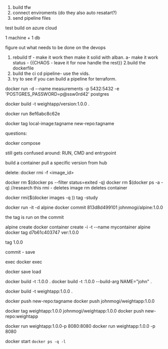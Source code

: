 1. build tfw
2. connect enviroments (do they also auto resatart?)
3. send pipeline files


test build on azure cloud

1 machine + 1 db

figure out what needs to be done on the devops




1. rebuild tf - make it work then make it solid with alban.
   a- make it work status - {{CHAOS - leave it for now handle the rest}}
   2.build the dockerfile
2. build the ci cd pipeline- use the vids.
3. try to see if you can build a pipeline for terraform.


docker run -d --name measurements -p 5432:5432 -e 'POSTGRES_PASSWORD=p@ssw0rd42' postgres

docker build -t weightapp/version:1.0.0 .

docker run 8ef6abc8c62e

docker tag local-image:tagname new-repo:tagname


questions:

docker compose

still gets confused around:
RUN, CMD and entrypoint




build a container
pull a specific version from hub

delete: docker rmi -f <image_id>

docker rm $(docker ps --filter status=exited -q)
docker rm $(docker ps -a -q) //research this
rmi - deletes image
rm deletes container

docker rmi($(docker images -q ))
tag -study
<!-- docker tag SOURCE_IMAGE[:TAG] TARGET_IMAGE[:TAG] -->

docker run -it -d alpine
docker commit 813d8d499101 johnmogi/alpine:1.0.0

the tag is run on the commit

alpine
create 
docker container create -i -t --name mycontainer alpine
docker tag d7b61c403747 ver:1.0.0


tag 1.0.0

commit - save

exec
docker exec <container-id> <tool>

docker save
load

docker build -t <name>:1.0.0 .
docker build -t <name>:1.0.0 --build-arg NAME="john" .

docker build -t weightapp:1.0.0 .

docker push new-repo:tagname
docker push johnmogi/weightapp:1.0.0 

docker tag weightapp:1.0.0 johnmogi/weightapp:1.0.0 
docker push new-repo:weightapp


docker run weightapp:1.0.0-p 8080:8080
docker run weightapp:1.0.0 -p 8080

docker start  `docker ps -q -l`